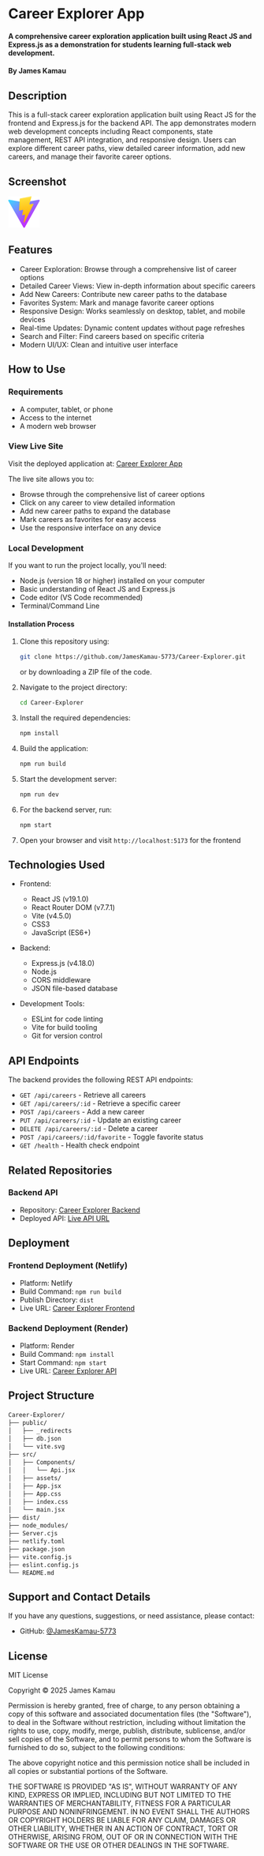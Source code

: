 # Career Explorer App

#### A comprehensive career exploration application built using React JS and Express.js as a demonstration for students learning full-stack web development.

#### By **James Kamau**

## Description

This is a full-stack career exploration application built using React JS for the frontend and Express.js for the backend API. The app demonstrates modern web development concepts including React components, state management, REST API integration, and responsive design. Users can explore different career paths, view detailed career information, add new careers, and manage their favorite career options.

## Screenshot

![Career Explorer App Screenshot](./public/vite.svg)

## Features

- Career Exploration: Browse through a comprehensive list of career options
- Detailed Career Views: View in-depth information about specific careers
- Add New Careers: Contribute new career paths to the database
- Favorites System: Mark and manage favorite career options
- Responsive Design: Works seamlessly on desktop, tablet, and mobile devices
- Real-time Updates: Dynamic content updates without page refreshes
- Search and Filter: Find careers based on specific criteria
- Modern UI/UX: Clean and intuitive user interface

## How to Use

### Requirements

- A computer, tablet, or phone
- Access to the internet
- A modern web browser

### View Live Site

Visit the deployed application at: [Career Explorer App](https://jameskamau-career-explorer.netlify.app/)

The live site allows you to:

- Browse through the comprehensive list of career options
- Click on any career to view detailed information
- Add new career paths to expand the database
- Mark careers as favorites for easy access
- Use the responsive interface on any device

### Local Development

If you want to run the project locally, you'll need:

- Node.js (version 18 or higher) installed on your computer
- Basic understanding of React JS and Express.js
- Code editor (VS Code recommended)
- Terminal/Command Line

#### Installation Process

1. Clone this repository using:

   ```bash
   git clone https://github.com/JamesKamau-5773/Career-Explorer.git
   ```

   or by downloading a ZIP file of the code.

2. Navigate to the project directory:

   ```bash
   cd Career-Explorer
   ```

3. Install the required dependencies:

   ```bash
   npm install
   ```

4. Build the application:

   ```bash
   npm run build
   ```

5. Start the development server:

   ```bash
   npm run dev
   ```

6. For the backend server, run:

   ```bash
   npm start
   ```

7. Open your browser and visit `http://localhost:5173` for the frontend

## Technologies Used

- Frontend:
  - React JS (v19.1.0)
  - React Router DOM (v7.7.1)
  - Vite (v4.5.0)
  - CSS3
  - JavaScript (ES6+)

- Backend:
  - Express.js (v4.18.0)
  - Node.js
  - CORS middleware
  - JSON file-based database

- Development Tools:
  - ESLint for code linting
  - Vite for build tooling
  - Git for version control

## API Endpoints

The backend provides the following REST API endpoints:

- `GET /api/careers` - Retrieve all careers
- `GET /api/careers/:id` - Retrieve a specific career
- `POST /api/careers` - Add a new career
- `PUT /api/careers/:id` - Update an existing career
- `DELETE /api/careers/:id` - Delete a career
- `POST /api/careers/:id/favorite` - Toggle favorite status
- `GET /health` - Health check endpoint

## Related Repositories

### Backend API

- Repository: [Career Explorer Backend](https://github.com/JamesKamau-5773/Career-Explorer)
- Deployed API: [Live API URL](https://career-explorer-4.onrender.com)

## Deployment

### Frontend Deployment (Netlify)
- Platform: Netlify
- Build Command: `npm run build`
- Publish Directory: `dist`
- Live URL: [Career Explorer Frontend](https://jameskamau-career-explorer.netlify.app/)

### Backend Deployment (Render)
- Platform: Render
- Build Command: `npm install`
- Start Command: `npm start`
- Live URL: [Career Explorer API](https://career-explorer-4.onrender.com)

## Project Structure

```
Career-Explorer/
├── public/
│   ├── _redirects
│   ├── db.json
│   └── vite.svg
├── src/
│   ├── Components/
│   │   └── Api.jsx
│   ├── assets/
│   ├── App.jsx
│   ├── App.css
│   ├── index.css
│   └── main.jsx
├── dist/
├── node_modules/
├── Server.cjs
├── netlify.toml
├── package.json
├── vite.config.js
├── eslint.config.js
└── README.md
```

## Support and Contact Details

If you have any questions, suggestions, or need assistance, please contact:


- GitHub: [@JamesKamau-5773](https://github.com/JamesKamau-5773)

## License

MIT License

Copyright &copy; 2025 James Kamau

Permission is hereby granted, free of charge, to any person obtaining a copy of this software and associated documentation files (the "Software"), to deal in the Software without restriction, including without limitation the rights to use, copy, modify, merge, publish, distribute, sublicense, and/or sell copies of the Software, and to permit persons to whom the Software is furnished to do so, subject to the following conditions:

The above copyright notice and this permission notice shall be included in all copies or substantial portions of the Software.

THE SOFTWARE IS PROVIDED "AS IS", WITHOUT WARRANTY OF ANY KIND, EXPRESS OR IMPLIED, INCLUDING BUT NOT LIMITED TO THE WARRANTIES OF MERCHANTABILITY, FITNESS FOR A PARTICULAR PURPOSE AND NONINFRINGEMENT. IN NO EVENT SHALL THE AUTHORS OR COPYRIGHT HOLDERS BE LIABLE FOR ANY CLAIM, DAMAGES OR OTHER LIABILITY, WHETHER IN AN ACTION OF CONTRACT, TORT OR OTHERWISE, ARISING FROM, OUT OF OR IN CONNECTION WITH THE SOFTWARE OR THE USE OR OTHER DEALINGS IN THE SOFTWARE.
